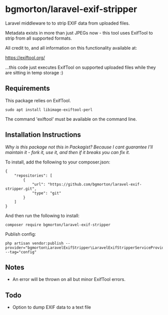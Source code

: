 # bgmorton/laravel-exif-stripper

Laravel middleware to to strip EXIF data from uploaded files.

Metadata exists in more than just JPEGs now - this tool uses ExifTool to strip from all supported formats.

All credit to, and all information on this functionality available at:

https://exiftool.org/

...this code just executes ExifTool on supported uploaded files while they are sitting in temp storage :)

## Requirements

This package relies on ExifTool.  

    sudo apt install libimage-exiftool-perl

The command 'exiftool' must be available on the command line.

## Installation Instructions

*Why is this package not this in Packagist? Because I cant guarantee I'll maintain it - fork it, use it, and then if it breaks you can fix it.*

To install, add the following to your composer.json:

    {
        "repositories": [
            {
                "url": "https://github.com/bgmorton/laravel-exif-stripper.git",
                "type": "git"
            }
        ]
    }

And then run the following to install:

    composer require bgmorton/laravel-exif-stripper

Publish config:

    php artisan vendor:publish --provider="bgmorton\LaravelExifStripper\LaravelExifStripperServiceProvider" --tag="config"

## Notes

- An error will be thrown on all but minor ExifTool errors.

## Todo

- Option to dump EXIF data to a text file